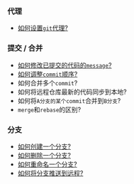 ### 代理
- [如何设置`git`代理?](Proxy.md)

### 提交 / 合并
- [如何修改已提交的代码的`message`?](CommitAmend.md)
- [如何调整`commit`顺序?](ChangeCommitOrder.md)
- 如何合并多个`commit`?
- 如何将远程仓库最新的代码同步到本地?
- 如何将`A分支的某个commit`合并到`B分支`?
- `merge`和`rebase`的区别?

### 分支
- [如何创建一个分支?](CreateBranch.md)
- [如何删除一个分支?](DeleteBranch.md)
- [如何重命名一个分支?](RenameBranch.md)
- [如何将分支推送到远程?](BranchPushToRemote.md)
